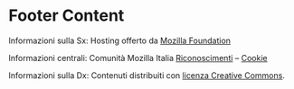 # Footer Content

Informazioni sulla Sx: Hosting offerto da [Mozilla Foundation](https://mozilla.org)

Informazioni centrali: Comunità Mozilla Italia [Riconoscimenti](https://www.mozillaitalia.org/home/riconoscimenti) –  [Cookie](https://www.mozillaitalia.org/home/informativa-sui-cookie/)

Informazioni sulla Dx: Contenuti distribuiti con [licenza Creative Commons](https://creativecommons.org/licenses/by-sa/4.0/).
